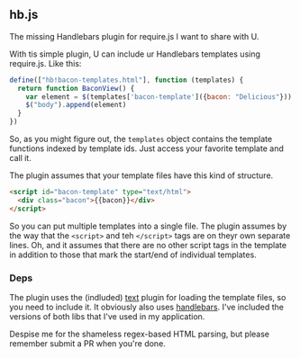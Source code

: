 ## hb.js

The missing Handlebars plugin for require.js I want to share with U.

With tis simple plugin, U can include ur Handlebars templates using require.js. Like this:

```js
define(["hb!bacon-templates.html"], function (templates) {
  return function BaconView() {
    var element = $(templates['bacon-template']({bacon: "Delicious"}))
    $("body").append(element)
  }
})

```

So, as you might figure out, the `templates` object contains the template functions indexed by template ids.
Just access your favorite template and call it.

The plugin assumes that your template files have this kind of structure.

```html
<script id="bacon-template" type="text/html">
  <div class="bacon">{{bacon}}</div>
</script>
```

So you can put multiple templates into a single file. The plugin assumes by the way that the `<script>` and
teh `</script>` tags are on theyr own separate lines. Oh, and it assumes that there are no other script tags
in the template in addition to those that mark the start/end of individual templates.

### Deps

The plugin uses the (indluded) [text](https://github.com/requirejs/text) plugin for loading the template files, so you 
need to include it. It obviously also uses [handlebars](https://github.com/wycats/handlebars.js/). I've included the
versions of both libs that I've used in my application.

Despise me for the shameless regex-based HTML parsing, but please remember submit a PR when you're done.
